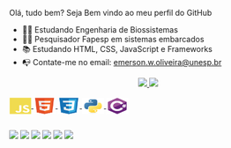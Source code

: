 Olá, tudo bem? Seja Bem vindo ao meu perfil do GitHub

- 👷‍♂️ Estudando Engenharia de Biossistemas
- 👨‍🔬 Pesquisador Fapesp em sistemas embarcados
- 📚 Estudando HTML, CSS, JavaScript e Frameworks
- 📭 Contate-me no email: emerson.w.oliveira@unesp.br

<div align="center">
  <a href="https://github.com/EmersonWilian">
  <img height="100em" src="https://github-readme-stats.vercel.app/api?username=EmersonWilian&show_icons=true&theme=blue-green&include_all_commits=true&count_private=true"/>
  <img height="100em" src="https://github-readme-stats.vercel.app/api/top-langs/?username=EmersonWilian&layout=compact&langs_count=7&theme=blue-green"/>
</div>

<div style="display: inline_block"><br>
  <img align="center" alt="Emerson-Js" height="30" width="40" src="https://raw.githubusercontent.com/devicons/devicon/master/icons/javascript/javascript-plain.svg">
  <img align="center" alt="Emerson-HTML" height="30" width="40" src="https://raw.githubusercontent.com/devicons/devicon/master/icons/html5/html5-original.svg">
  <img align="center" alt="Emerson-CSS" height="30" width="40" src="https://raw.githubusercontent.com/devicons/devicon/master/icons/css3/css3-original.svg">
  <img align="center" alt="Emerson-Python" height="30" width="40" src="https://raw.githubusercontent.com/devicons/devicon/master/icons/python/python-original.svg">
  <img align="center" alt="Emerson-Csharp" height="30" width="40" src="https://raw.githubusercontent.com/devicons/devicon/master/icons/csharp/csharp-original.svg">
</div>
  
  ##
  
  
  <div> 
  <a href="https://www.youtube.com/channel/UCEH4moYkOv4s8jS1aLvK4lg" target="_blank"><img src="https://img.shields.io/badge/YouTube-FF0000?style=for-the-badge&logo=youtube&logoColor=white" target="_blank"></a>
  <a href="https://www.instagram.com/emersonoliveiiraa/" target="_blank"><img src="https://img.shields.io/badge/-Instagram-%23E4405F?style=for-the-badge&logo=instagram&logoColor=white" target="_blank"></a>
 	<a href="https://www.twitch.tv/emersooonnn" target="_blank"><img src="https://img.shields.io/badge/Twitch-9146FF?style=for-the-badge&logo=twitch&logoColor=white" target="_blank"></a>
 <a href="https://discord.com/channels/@me/724727066200637560" target="_blank"><img src="https://img.shields.io/badge/Discord-7289DA?style=for-the-badge&logo=discord&logoColor=white" target="_blank"></a> 
  <a href = "emerson.w.oliveira@unesp.br"><img src="https://img.shields.io/badge/-Gmail-%23333?style=for-the-badge&logo=gmail&logoColor=white" target="_blank"></a>
  <a href="https://www.linkedin.com/in/emerson-oliveira-5979a9232/" target="_blank"><img src="https://img.shields.io/badge/-LinkedIn-%230077B5?style=for-the-badge&logo=linkedin&logoColor=white" target="_blank"></a> 
 
  
 
</div>



